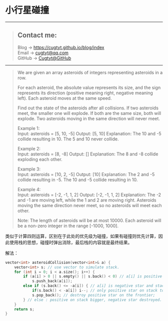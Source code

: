 # 小行星碰撞

---
> ## Contact me:
> Blog -> <https://cugtyt.github.io/blog/index>  
> Email -> <cugtyt@qq.com>  
> GitHub -> [Cugtyt@GitHub](https://github.com/Cugtyt)

---

>  We are given an array asteroids of integers representing asteroids in a row.
>
> For each asteroid, the absolute value represents its size, and the sign represents its direction (positive meaning right, negative meaning left). Each asteroid moves at the same speed.
> 
> Find out the state of the asteroids after all collisions. If two asteroids meet, the smaller one will explode. If both are the same size, both will explode. Two asteroids moving in the same direction will never meet.
> 
> Example 1:  
> Input: 
> asteroids = [5, 10, -5]
> Output: [5, 10]
> Explanation: 
> The 10 and -5 collide resulting in 10.  The 5 and 10 never collide.
> 
> Example 2:  
> Input: 
> asteroids = [8, -8]
> Output: []
> Explanation: 
> The 8 and -8 collide exploding each other.
> 
> Example 3:  
> Input: 
> asteroids = [10, 2, -5]
> Output: [10]
> Explanation: 
> The 2 and -5 collide resulting in -5.  The 10 and -5 collide resulting in 10.
> 
> Example 4:  
> Input: 
> asteroids = [-2, -1, 1, 2]
> Output: [-2, -1, 1, 2]
> Explanation: 
> The -2 and -1 are moving left, while the 1 and 2 are moving right.
> Asteroids moving the same direction never meet, so no asteroids will meet each other.
> 
> Note:
> The length of asteroids will be at most 10000.
> Each asteroid will be a non-zero integer in the range [-1000, 1000].

类似于计算四则运算，区别在于此处的优先级为碰撞，如果有碰撞则优先计算，因此使用栈的思想，碰撞时弹出消除，最后栈的内容就是最终结果。

解法：

``` c++
vector<int> asteroidCollision(vector<int>& a) {
    vector<int> s; // use vector to simulate stack.
    for (int i = 0; i < a.size(); i++) {
        if (a[i] > 0 || s.empty() || s.back() < 0) // a[i] is positive star or a[i] is negative star and there is no positive on stack
            s.push_back(a[i]);
        else if (s.back() <= -a[i]) { // a[i] is negative star and stack top is positive star
            if(s.back() < -a[i]) i--; // only positive star on stack top get destroyed, stay on i to check more on stack.
            s.pop_back(); // destroy positive star on the frontier;
        } // else : positive on stack bigger, negative star destroyed.
    }
    return s;
}
```